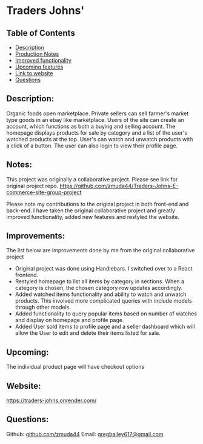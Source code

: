 # Traders Johns'

  ## Table of Contents
  * [Description](#description)
  * [Production Notes](#notes)
  * [Improved functionality](#improvements)
  * [Upcoming features](#upcoming)
  * [Link to website](#website)
  * [Questions](#questions)
  
  ## Description: 
  Organic foods open marketplace. Private sellers can sell farmer's market type goods in an ebay like marketplace. Users of the site can create an account, which functions as both a buying and selling account. The homepage displays products for sale by category and a list of the user's watched products at the top. User's can watch and unwatch products with a click of a button. The user can also login to view their profile page. 

  ## Notes:
  This project was originally a collaborative project. Please see link for original project repo. https://github.com/zmuda44/Traders-Johns-E-commerce-site-group-project

  Please note my contributions to the original project in both front-end and back-end. I have taken the original collaborative project and greatly improved functionality, added new features and restyled the website.

  ## Improvements:
  The list below are improvements done by me from the original collaborative project
  - Original project was done using Handlebars. I switched over to a React frontend.
  - Restyled homepage to list all items by category in sections. When a category is chosen, the chosen category row updates accordingly.
  - Added watched items functionality and ability to watch and unwatch products. This involved more complicated queries with include models through other models.
  - Added functionality to query popular items based on number of watches and display on homepage and profile page.
  - Added User sold items to profile page and a seller dashboard which will allow the User to edit and delete their items listed for sale.

  ## Upcoming:  
  The individual product page will have checkout options

  ## Website:
  https://traders-johns.onrender.com/


  ## Questions: 
  Github: [github.com/zmuda44](https://github.com/zmuda44) Email: gregbailey617@gmail.com

 